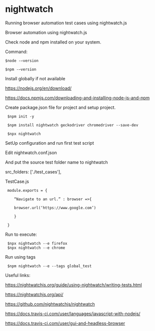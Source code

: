 # nightwatch
Running browser automation test cases using nightwatch.js


Browser automation using nightwatch.js 

 

Check node and npm installed on your system.  

Command: 

    $node -–version 

    $npm -–version 

 

Install globally if  not available 

https://nodejs.org/en/download/ 

https://docs.npmjs.com/downloading-and-installing-node-js-and-npm 

 

Create package.json file for project and setup project. 

     $npm init -y 

     $npm install nightwatch geckodriver chromedriver --save-dev 

     $npx nightwatch 

 

SetUp configuration and run first test script 

 

Edit nightwatch.conf.json  

And put the source test folder name to nightwatch 

src_folders: ['./test_cases'], 

 

TestCase.js 

 

     module.exports = { 

        “Navigate to an url.” : browser =>{ 

        browser.url(‘https://www.google.com’) 

        } 

     } 

 
Run to execute:
     
     $npx nightwatch --e firefox
     $npx nightwatch --e chrome
     
Run using tags

     $npm nightwatch --e --tags global_test
 

 

Useful links:  

 

https://nightwatchjs.org/guide/using-nightwatch/writing-tests.html 

https://nightwatchjs.org/api/ 

https://github.com/nightwatchjs/nightwatch 

https://docs.travis-ci.com/user/languages/javascript-with-nodejs/ 

https://docs.travis-ci.com/user/gui-and-headless-browser 

 
